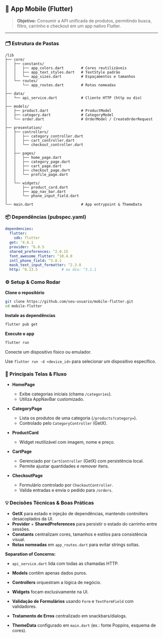 ## 📱 App Mobile (Flutter)

> **Objetivo:**
> Consumir a API unificada de produtos, permitindo busca, filtro, carrinho e checkout em um app nativo Flutter.

---

### 🗂 Estrutura de Pastas

```text
/lib
├── core/
│   ├── constants/
│   │   ├── app_colors.dart        # Cores reutilizáveis
│   │   ├── app_text_styles.dart   # TextStyle padrão
│   │   └── app_sizes.dart         # Espaçamentos e tamanhos
│   └── routes/
│       └── app_routes.dart        # Rotas nomeadas
│
├── data/
│   └── api_service.dart           # Cliente HTTP (http ou dio)
│
├── models/
│   ├── product.dart               # ProductModel
│   ├── category.dart              # CategoryModel
│   └── order.dart                 # OrderModel / CreateOrderRequest
│
├── presentation/
│   ├── controllers/
│   │   ├── category_controller.dart
│   │   ├── cart_controller.dart
│   │   └── checkout_controller.dart
│   │
│   ├── pages/
│   │   ├── home_page.dart
│   │   ├── category_page.dart
│   │   ├── cart_page.dart
│   │   ├── checkout_page.dart
│   │   └── profile_page.dart
│   │
│   └── widgets/
│       ├── product_card.dart
│       ├── app_nav_bar.dart
│       └── phone_input_field.dart
│
└── main.dart                      # App entrypoint & ThemeData
```

### 📦 Dependências (pubspec.yaml)

```yaml
dependencies:
  flutter:
    sdk: flutter
  get: ^4.6.1
  provider: ^6.0.5
  shared_preferences: ^2.0.15
  font_awesome_flutter: ^10.4.0
  intl_phone_field: ^3.0.1
  mask_text_input_formatter: ^2.3.0
  http: ^0.13.5           # ou dio: ^5.1.1
```

### ⚙️ Setup & Como Rodar

**Clone o repositório**

```bash
git clone https://github.com/seu-usuario/mobile-flutter.git
cd mobile-flutter
```

**Instale as dependências**

```bash
flutter pub get
```

**Execute o app**

```bash
flutter run
```

Conecte um dispositivo físico ou emulador.

Use `flutter run -d <device_id>` para selecionar um dispositivo específico.

### 🚀 Principais Telas & Fluxo

* **HomePage**

  * Exibe categorias iniciais (chama `/categories`).
  * Utiliza AppNavBar customizado.

* **CategoryPage**

  * Lista os produtos de uma categoria (`/products?category=`).
  * Controlado pelo `CategoryController` (GetX).

* **ProductCard**

  * Widget reutilizável com imagem, nome e preço.

* **CartPage**

  * Gerenciado por `CartController` (GetX) com persistência local.
  * Permite ajustar quantidades e remover itens.

* **CheckoutPage**

  * Formulário controlado por `CheckoutController`.
  * Valida entradas e envia o pedido para `/orders`.

### 💡 Decisões Técnicas & Boas Práticas

* **GetX** para estado e injeção de dependências, mantendo controllers desacoplados da UI.
* **Provider** + **SharedPreferences** para persistir o estado do carrinho entre sessões.
* **Constants** centralizam cores, tamanhos e estilos para consistência visual.
* **Rotas nomeadas** em `app_routes.dart` para evitar strings soltas.

**Separation of Concerns:**

* `api_service.dart` lida com todas as chamadas HTTP.

* **Models** contêm apenas dados puros.

* **Controllers** orquestram a lógica de negócio.

* **Widgets** focam exclusivamente na UI.

* **Validação de Formulários** usando `Form` e `TextFormField` com validadores.

* **Tratamento de Erros** centralizado em snackbars/dialogs.

* **ThemeData** configurado em `main.dart` (ex.: fonte Poppins, esquema de cores).
